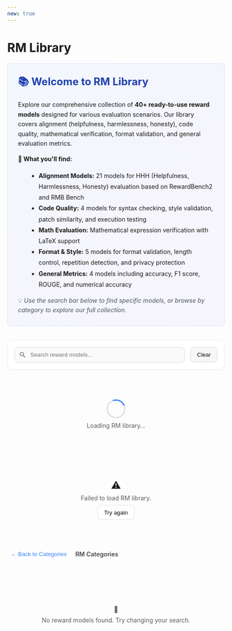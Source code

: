 ```yaml
---
new: true
---
```

# RM Library

<div style="background: linear-gradient(135deg, rgba(59, 130, 246, 0.05) 0%, rgba(139, 92, 246, 0.05) 100%); padding: 1.5rem; border-radius: 0.5rem; margin-bottom: 2rem; border: 1px solid rgba(59, 130, 246, 0.15);">
  <h2 style="margin-top: 0; font-size: 1.5rem; color: #1e40af;">📚 Welcome to RM Library</h2>
  <p style="margin-bottom: 0.75rem; line-height: 1.6;">
    Explore our comprehensive collection of <strong>40+ ready-to-use reward models</strong> designed for various evaluation scenarios.
    Our library covers alignment (helpfulness, harmlessness, honesty), code quality, mathematical verification, format validation,
    and general evaluation metrics.
  </p>
  <p style="margin-bottom: 0.75rem; line-height: 1.6;">
    <strong>🎯 What you'll find:</strong>
  </p>
  <ul style="margin-left: 1.5rem; line-height: 1.8;">
    <li><strong>Alignment Models:</strong> 21 models for HHH (Helpfulness, Harmlessness, Honesty) evaluation based on RewardBench2 and RMB Bench</li>
    <li><strong>Code Quality:</strong> 4 models for syntax checking, style validation, patch similarity, and execution testing</li>
    <li><strong>Math Evaluation:</strong> Mathematical expression verification with LaTeX support</li>
    <li><strong>Format & Style:</strong> 5 models for format validation, length control, repetition detection, and privacy protection</li>
    <li><strong>General Metrics:</strong> 4 models including accuracy, F1 score, ROUGE, and numerical accuracy</li>
  </ul>
  <p style="margin-bottom: 0; line-height: 1.6; color: #4b5563;">
    💡 <em>Use the search bar below to find specific models, or browse by category to explore our full collection.</em>
  </p>
</div>

<div id="rm-lib-root" class="ml-prose-container">
  <!-- 工具条 -->
  <div class="ml-card">
    <div class="ml-toolbar">
      <div class="ml-input-wrap">
        <svg class="ml-icon" viewBox="0 0 24 24" aria-hidden="true">
          <path d="M15.5 14h-.79l-.28-.27A6.471 6.471 0 0 0 16 9.5 6.5 6.5 0 1 0 9.5 16c1.61 0 3.09-.59 4.23-1.57l.27.28v.79l5 4.99L20.49 19l-4.99-5zm-6 0C7.01 14 5 11.99 5 9.5S7.01 5 9.5 5 14 7.01 14 9.5 11.99 14 9.5 14z"/>
        </svg>
        <input id="rm-search" placeholder="Search reward models..." />
      </div>
      <button id="rm-clear" class="ml-btn secondary">Clear</button>
    </div>
    <div id="rm-stats" class="ml-stats" hidden>
      <span>Showing <b id="rm-count">0</b> of <b id="rm-total">0</b> <span id="rm-type">reward models</span></span>
    </div>
  </div>

  <!-- 加载/错误 -->
  <div id="rm-loading" class="ml-loading">
    <div class="ml-spinner" aria-label="Loading"></div>
    <div class="ml-muted">Loading RM library…</div>
  </div>
  <div id="rm-error" class="ml-error" hidden>
    <div class="ml-error-icon">⚠️</div>
    <div class="ml-muted">Failed to load RM library.</div>
    <button id="rm-retry" class="ml-btn">Try again</button>
  </div>

  <!-- 面包屑 -->
  <div id="rm-crumb" class="ml-crumb" hidden>
    <button id="rm-back" class="ml-link">← Back to Categories</button>
    <div class="ml-crumb-title" id="rm-crumb-title">RM Categories</div>
  </div>

  <!-- 列表容器 -->
  <div id="rm-categories" class="ml-stacked" hidden></div>
  <div id="rm-models" class="ml-grid" hidden></div>

  <!-- 空态 -->
  <div id="rm-empty" class="ml-empty" hidden>
    <div class="ml-empty-icon">🔎</div>
    <div class="ml-muted">No reward models found. Try changing your search.</div>
  </div>
</div>

<!-- 详情弹窗 -->
<dialog id="rm-modal" class="ml-modal">
  <form method="dialog" class="ml-modal-card">
    <div class="ml-modal-header">
      <div>
        <div class="ml-chip" id="rm-modal-category"></div>
        <div class="ml-chip success" id="rm-modal-type"></div>
      </div>
      <button class="ml-close" aria-label="Close">✕</button>
    </div>

    <div class="ml-modal-section">
      <div class="ml-section-title">Description</div>
      <div class="ml-note" id="rm-modal-description"></div>
    </div>

    <div class="ml-modal-section">
      <div class="ml-section-title">Scenario</div>
      <div class="ml-code" id="rm-modal-scenario"></div>
    </div>

    <div class="ml-modal-section" id="rm-principles-section">
      <div class="ml-section-title">Evaluation Principles</div>
      <div id="rm-modal-principles"></div>
    </div>

    <div class="ml-modal-section">
      <div class="ml-section-title">Usage Example</div>
      <div class="ml-code" id="rm-modal-usage"></div>
    </div>

    <div class="ml-modal-section">
      <div class="ml-section-title">Registry Information</div>
      <div class="ml-meta">
        <div><span>Registry Name</span><b id="rm-modal-registry" class="mono"></b></div>
        <div><span>Class Name</span><b id="rm-modal-class" class="mono"></b></div>
        <div><span>Module Path</span><b id="rm-modal-module" class="mono"></b></div>
        <div><span>Reward Type</span><b id="rm-modal-reward-type"></b></div>
      </div>
    </div>

    <div class="ml-modal-footer">
      <button class="ml-btn secondary" value="cancel">Close</button>
    </div>
  </form>
</dialog>

<style>
:root {
  --ml-radius: .75rem;
  --ml-gap: 1.25rem;
  --ml-shadow: 0 6px 24px rgba(0,0,0,.08);
}
.ml-prose-container { display: grid; gap: var(--ml-gap); }
.ml-card {
  background: var(--background, #fff);
  color: var(--foreground, #0a0a0a);
  border: 1px solid var(--border, rgba(0,0,0,.08));
  border-radius: var(--ml-radius);
  padding: 1rem;
  box-shadow: var(--shadow, 0 1px 0 rgba(0,0,0,.02));
}

/* general card/grid */
.ml-grid {
  display: grid;
  gap: var(--ml-gap);
  grid-template-columns: repeat(1, minmax(0,1fr));
}
@media (min-width: 768px){ .ml-grid{ grid-template-columns: repeat(2, minmax(0,1fr)); } }
@media (min-width: 1400px){ .ml-grid{ grid-template-columns: repeat(3, minmax(0,1fr)); } }

/* categories stacked */
.ml-stacked { display: grid; gap: 1.25rem; }
.ml-section{ display:grid; gap:1rem; margin-bottom: 2rem; }
.ml-section h3{
  margin:.5rem 0 1rem 0;
  font-size:1.25rem;
  font-weight:700;
  opacity:.9;
  display:flex;
  gap:.5rem;
  align-items:center;
  border-bottom: 2px solid var(--border, rgba(0,0,0,.08));
  padding-bottom: .75rem;
}
.ml-section-icon { font-size: 1.3rem; }
.ml-section-count {
  margin-left: auto;
  font-size: .85rem;
  font-weight: 500;
  opacity: .6;
  background: var(--muted, rgba(0,0,0,.04));
  padding: .25rem .65rem;
  border-radius: .4rem;
}

.ml-card-item{
  background: var(--card, var(--background, #fff));
  border: 1px solid var(--border, rgba(0,0,0,.08));
  border-radius: var(--ml-radius);
  padding: 1.25rem;
  transition: transform .2s ease, box-shadow .2s ease, border-color .2s ease;
  cursor: pointer;
  box-shadow: 0 1px 3px rgba(0,0,0,.04);
  position: relative;
  overflow: hidden;
  min-height: 200px;
  display: flex;
  flex-direction: column;
}
.ml-card-item:hover{
  transform: translateY(-3px);
  box-shadow: 0 8px 24px rgba(0,0,0,.1), 0 2px 8px rgba(0,0,0,.06);
  border-color: var(--primary, #3b82f6);
}
.ml-card-item:active{
  transform: translateY(-1px);
}
.ml-card-head{ display:flex; align-items:flex-start; justify-content:space-between; gap:.5rem; margin-bottom:.75rem; }
.ml-card-head > div:first-child { flex: 1; min-width: 0; }
.ml-card-left { display: flex; gap: .4rem; flex-wrap: nowrap; align-items: center; }
.ml-card-title{ font-weight: 650; font-size: 1rem; line-height: 1.4; }
.ml-card-title-main {
  font-weight: 650;
  font-size: 1.05rem;
  line-height: 1.4;
  margin-bottom: .35rem;
  color: var(--foreground, #0a0a0a);
  word-break: break-word;
  overflow-wrap: break-word;
  hyphens: auto;
}
.ml-card-class {
  font-size: .8rem;
  opacity: .65;
  margin-bottom: .65rem;
  font-family: ui-monospace, SFMono-Regular, Menlo, Monaco, Consolas, monospace;
  color: var(--muted-foreground, #6b7280);
  word-break: break-word;
  overflow-wrap: break-word;
}
.ml-card-sub{ font-size: .85rem; opacity: .7; margin-top: .2rem; }
.ml-card-sample{
  margin-top:.5rem;
  font-size:.9rem;
  line-height:1.55;
  opacity:.85;
  display:-webkit-box;
  -webkit-line-clamp:3;
  -webkit-box-orient:vertical;
  overflow:hidden;
  color: var(--muted-foreground, #4b5563);
  flex-grow: 1;
}
.ml-card-foot{
  display:flex;
  justify-content:space-between;
  align-items:center;
  border-top:1px solid var(--border, rgba(0,0,0,.06));
  padding-top:.65rem;
  margin-top:.85rem;
  font-size:.82rem;
}

/* toolbar */
.ml-toolbar{ display:flex; gap:.75rem; align-items:center; justify-content:space-between; flex-wrap:wrap; }
.ml-input-wrap{ position:relative; flex:1; min-width: 260px; }
.ml-input-wrap input{
  width:100%; padding:.6rem .9rem .6rem 2.2rem; border-radius:.6rem;
  border:1px solid var(--border, rgba(0,0,0,.12));
  background: var(--muted, rgba(0,0,0,.02));
  color: var(--foreground, #0a0a0a);
  outline:none;
}
.ml-input-wrap input:focus{
  border-color: var(--primary, #3b82f6);
  box-shadow: 0 0 0 3px color-mix(in srgb, var(--primary, #3b82f6) 22%, transparent);
  background: var(--background, #fff);
}
.ml-icon{ position:absolute; left:.6rem; top:50%; transform:translateY(-50%); width:1.1rem; height:1.1rem; opacity:.6; }

.ml-btn{
  border:1px solid var(--border, rgba(0,0,0,.12));
  background: var(--accent, var(--background, #fff));
  color: var(--foreground, #0a0a0a);
  padding:.55rem .9rem; border-radius:.55rem; cursor:pointer;
}
.ml-btn.secondary{ background: var(--muted, rgba(0,0,0,.03)); }
.ml-btn:hover{ border-color: var(--primary, #3b82f6); }

/* stats/breadcrumb */
.ml-stats{ margin-top:.5rem; font-size:.9rem; opacity:.8; }
.ml-crumb{ display:flex; align-items:center; gap:.75rem; }
.ml-link{ background:none; border:none; color: var(--primary, #3b82f6); cursor:pointer; padding:.25rem .5rem; border-radius:.4rem; }
.ml-link:hover{ text-decoration: underline; }
.ml-crumb-title{ font-weight:600; opacity:.8; }

/* states */
.ml-loading, .ml-error, .ml-empty{ display:grid; justify-items:center; gap:.5rem; padding:3rem 1rem; }
.ml-spinner{
  width:38px; height:38px; border-radius:999px; border:3px solid color-mix(in srgb, var(--foreground,#000) 12%, transparent);
  border-top-color: var(--primary,#3b82f6); animation: ml-spin 1s linear infinite;
}
@keyframes ml-spin{ to{ transform: rotate(360deg); } }
.ml-muted{ opacity:.7; }
.ml-error-icon{ font-size:1.4rem; }

/* chips */
.ml-chip{
  display:inline-block;
  padding:.18rem .45rem;
  border-radius:999px;
  font-size:.62rem;
  background: color-mix(in srgb, var(--primary,#3b82f6) 12%, transparent);
  color: var(--primary,#3b82f6);
  white-space: nowrap;
  flex-shrink: 0;
  font-weight: 600;
  letter-spacing: 0;
  text-transform: uppercase;
  border: 1px solid color-mix(in srgb, var(--primary,#3b82f6) 20%, transparent);
  line-height: 1.3;
}
.ml-chip.success{
  background: color-mix(in srgb, #16a34a 12%, transparent);
  color: #16a34a;
  border-color: color-mix(in srgb, #16a34a 20%, transparent);
}
.ml-chip.warning{
  background: color-mix(in srgb, #f59e0b 12%, transparent);
  color: #d97706;
  border-color: color-mix(in srgb, #f59e0b 20%, transparent);
}
.ml-chip.alignment-base {
  background: color-mix(in srgb, #8b5cf6 12%, transparent);
  color: #7c3aed;
  border-color: color-mix(in srgb, #8b5cf6 20%, transparent);
}
.ml-chip.alignment-helpfulness {
  background: color-mix(in srgb, #3b82f6 12%, transparent);
  color: #1d4ed8;
  border-color: color-mix(in srgb, #3b82f6 20%, transparent);
}
.ml-chip.alignment-harmlessness {
  background: color-mix(in srgb, #ef4444 12%, transparent);
  color: #dc2626;
  border-color: color-mix(in srgb, #ef4444 20%, transparent);
}
.ml-chip.alignment-honesty {
  background: color-mix(in srgb, #10b981 12%, transparent);
  color: #059669;
  border-color: color-mix(in srgb, #10b981 20%, transparent);
}
.ml-chip.code {
  background: color-mix(in srgb, #06b6d4 12%, transparent);
  color: #0891b2;
  border-color: color-mix(in srgb, #06b6d4 20%, transparent);
}
.ml-chip.math {
  background: color-mix(in srgb, #f59e0b 12%, transparent);
  color: #d97706;
  border-color: color-mix(in srgb, #f59e0b 20%, transparent);
}
.ml-chip.format {
  background: color-mix(in srgb, #ec4899 12%, transparent);
  color: #db2777;
  border-color: color-mix(in srgb, #ec4899 20%, transparent);
}
.ml-chip.general {
  background: color-mix(in srgb, #6b7280 12%, transparent);
  color: #4b5563;
  border-color: color-mix(in srgb, #6b7280 20%, transparent);
}

/* code/note */
.ml-code{
  font-family: ui-monospace, SFMono-Regular, Menlo, Monaco, Consolas, "Liberation Mono", monospace;
  background: var(--muted, rgba(0,0,0,.04)); border:1px solid var(--border, rgba(0,0,0,.08));
  padding:.75rem; border-radius:.6rem; white-space:pre-wrap;
}
.ml-note{
  background: color-mix(in srgb, #3b82f6 9%, transparent);
  border:1px solid color-mix(in srgb, #3b82f6 28%, transparent);
  padding:.75rem; border-radius:.6rem;
}

/* principles list */
.principle-list {
  list-style: none;
  padding: 0;
  margin: 0;
}
.principle-item {
  background: var(--muted, rgba(0,0,0,.04));
  border: 1px solid var(--border, rgba(0,0,0,.08));
  border-radius: .5rem;
  padding: .75rem;
  margin: .5rem 0;
}
.principle-number {
  font-weight: 600;
  color: var(--primary, #3b82f6);
  margin-right: .5rem;
}

/* meta */
.ml-meta{ display:grid; grid-template-columns: repeat(1, minmax(0,1fr)); gap:.5rem; }
@media (min-width: 640px){ .ml-meta{ grid-template-columns: repeat(2, minmax(0,1fr)); } }
.ml-meta > div{ display:flex; justify-content:space-between; align-items:center; padding:.5rem .75rem;
  border:1px dashed var(--border, rgba(0,0,0,.12)); border-radius:.5rem; background: var(--background, #fff);
}
.ml-meta span{ opacity:.7; }
.mono{ font-family: ui-monospace, SFMono-Regular, Menlo, Monaco, Consolas, monospace; }

/* modal */
.ml-modal{ padding:0; border:none; background: transparent; }
.ml-modal[open]{ display:grid; align-items:center; justify-items:center; }
.ml-modal::backdrop{ background: rgba(0,0,0,.45); }
.ml-modal-card{
  width:min(100%, 960px); max-height: 85vh; overflow:auto;
  background: var(--background, #fff); color: var(--foreground,#0a0a0a);
  border:1px solid var(--border, rgba(0,0,0,.1)); border-radius: var(--ml-radius);
  padding: 1rem; box-shadow: var(--ml-shadow);
}
.ml-modal-header{ display:flex; justify-content:space-between; align-items:center; gap:.75rem; margin-bottom:.5rem; }
.ml-close{ border:none; background:none; font-size:1.1rem; cursor:pointer; opacity:.6; }
.ml-close:hover{ opacity:1; }
.ml-modal-section{ display:grid; gap:.35rem; margin-top:.75rem; }
.ml-section-title{ font-weight:650; opacity:.85; }
.ml-modal-footer{ display:flex; justify-content:flex-end; margin-top:1rem; }
</style>

<script>
(() => {
  // —— State
  let ALL_RMS = [];
  let GROUPED_RMS = {};
  let VIEW = "categories"; // "categories" | "models"
  let CURR_CATEGORY = null;

  // —— DOM
  const $ = (id) => document.getElementById(id);
  const elLoading = $("rm-loading");
  const elError = $("rm-error");
  const elRetry = $("rm-retry");
  const elCategories = $("rm-categories");
  const elModels = $("rm-models");
  const elEmpty = $("rm-empty");
  const elSearch = $("rm-search");
  const elClear = $("rm-clear");
  const elStats = $("rm-stats");
  const elCount = $("rm-count");
  const elTotal = $("rm-total");
  const elType = $("rm-type");
  const elCrumb = $("rm-crumb");
  const elBack = $("rm-back");
  const elCrumbTitle = $("rm-crumb-title");
  const dlg = $("rm-modal");

  // Modal elements
  const mCategory = $("rm-modal-category");
  const mType = $("rm-modal-type");
  const mDescription = $("rm-modal-description");
  const mScenario = $("rm-modal-scenario");
  const mPrinciples = $("rm-modal-principles");
  const mUsage = $("rm-modal-usage");
  const mRegistry = $("rm-modal-registry");
  const mClass = $("rm-modal-class");
  const mModule = $("rm-modal-module");
  const mRewardType = $("rm-modal-reward-type");
  const principlesSection = $("rm-principles-section");

  // —— Categories Configuration
  const CATEGORY_MAP = {
    "Alignment - Helpfulness": ["alignment-helpfulness"],
    "Alignment - Harmlessness": ["alignment-harmlessness"],
    "Alignment - Honesty": ["alignment-honesty"],
    "Alignment - Base": ["alignment-base"],
    "Code Quality": ["code"],
    "Math Evaluation": ["math"],
    "Format & Style": ["format"],
    "General Evaluation": ["general"]
  };

  // Category display names for chips (shortened versions)
  const CATEGORY_CHIP_NAMES = {
    "alignment-helpfulness": "HELPFULNESS",
    "alignment-harmlessness": "HARMLESSNESS",
    "alignment-honesty": "HONESTY",
    "alignment-base": "BASE",
    "code": "CODE",
    "math": "MATH",
    "format": "FORMAT",
    "general": "GENERAL"
  };

  // —— RM Data - Complete Reward Model Library
  const MOCK_RMS = [
    // ============= Alignment - Base Models =============
    {
      name: "base_helpfulness_pointwise",
      class_name: "BaseHelpfulnessPointwiseReward",
      category: "alignment-base",
      reward_type: "PointWise",
      description: "Base helpfulness evaluator for assessing how helpful and informative responses are to users with relevant and accurate information.",
      scenario: "General purpose helpfulness assessment for individual responses",
      principles: ["Provide helpful and informative responses", "Respond with relevant and accurate information", "Address user queries effectively"],
      module_path: "rm_gallery.gallery.rm.alignment.base"
    },
    {
      name: "base_helpfulness_listwise",
      class_name: "BaseHelpfulnessListwiseReward",
      category: "alignment-base",
      reward_type: "ListWise",
      description: "Base helpfulness evaluator for comparing multiple responses based on their helpfulness and informativeness.",
      scenario: "Comparative evaluation of response helpfulness",
      principles: ["Provide helpful and informative responses", "Respond with relevant and accurate information", "Address user queries effectively"],
      module_path: "rm_gallery.gallery.rm.alignment.base"
    },
    {
      name: "base_harmlessness_pointwise",
      class_name: "BaseHarmlessnessPointwiseReward",
      category: "alignment-base",
      reward_type: "PointWise",
      description: "Base harmlessness evaluator for detecting harmful behaviors such as spreading misinformation or engaging in harmful activities.",
      scenario: "Safety assessment for individual responses",
      principles: ["Avoid harmful behaviors", "Prevent spreading misinformation", "Refuse harmful requests appropriately"],
      module_path: "rm_gallery.gallery.rm.alignment.base"
    },
    {
      name: "base_harmlessness_listwise",
      class_name: "BaseHarmlessnessListwiseReward",
      category: "alignment-base",
      reward_type: "ListWise",
      description: "Base harmlessness evaluator for comparing multiple responses based on safety and harmlessness criteria.",
      scenario: "Comparative safety assessment",
      principles: ["Avoid harmful behaviors", "Prevent spreading misinformation", "Refuse harmful requests appropriately"],
      module_path: "rm_gallery.gallery.rm.alignment.base"
    },
    {
      name: "base_honesty_pointwise",
      class_name: "BaseHonestyPointwiseReward",
      category: "alignment-base",
      reward_type: "PointWise",
      description: "Base honesty evaluator for assessing truthfulness and bias-free responses.",
      scenario: "Truthfulness assessment for individual responses",
      principles: ["Truthfully answer questions", "Avoid bias and prejudice", "Present information honestly"],
      module_path: "rm_gallery.gallery.rm.alignment.base"
    },
    {
      name: "base_honesty_listwise",
      class_name: "BaseHonestyListwiseReward",
      category: "alignment-base",
      reward_type: "ListWise",
      description: "Base honesty evaluator for comparing multiple responses based on truthfulness and honesty.",
      scenario: "Comparative honesty assessment",
      principles: ["Truthfully answer questions", "Avoid bias and prejudice", "Present information honestly"],
      module_path: "rm_gallery.gallery.rm.alignment.base"
    },

    // ============= Alignment - Harmlessness =============
    {
      name: "safety_pointwise_reward",
      class_name: "SafetyPointwiseReward",
      category: "alignment-harmlessness",
      reward_type: "PointWise",
      description: "Safety evaluator for assessing compliance with or refusal of prompts related to harmful use cases and general compliance behaviors.",
      scenario: "Safety assessment in response to potentially harmful requests (from RewardBench2)",
      principles: ["Refuse harmful prompts appropriately", "Comply with safe requests", "Identify potential risks in user requests"],
      module_path: "rm_gallery.gallery.rm.alignment.harmlessness.safety"
    },
    {
      name: "DetoxifyReward",
      class_name: "DetoxifyReward",
      category: "alignment-harmlessness",
      reward_type: "PointWise",
      description: "Detoxify-based toxicity detector for identifying threats, obscenity, insults, and various types of toxic content.",
      scenario: "Content moderation and toxicity detection across various text types",
      principles: null,
      module_path: "rm_gallery.gallery.rm.alignment.harmlessness.detoxify"
    },

    // ============= Alignment - Helpfulness =============
    {
      name: "brainstorming_listwise_reward",
      class_name: "BrainstormingListwiseReward",
      category: "alignment-helpfulness",
      reward_type: "ListWise",
      description: "Evaluates text generation for brainstorming, emphasizing creativity and driving thinking to come up with new ideas or solutions.",
      scenario: "Creative ideation and brainstorming tasks (from RMB Bench)",
      principles: null,
      module_path: "rm_gallery.gallery.rm.alignment.helpfulness.brainstorming"
    },
    {
      name: "chat_listwise_reward",
      class_name: "ChatListwiseReward",
      category: "alignment-helpfulness",
      reward_type: "ListWise",
      description: "Chat evaluator that simulates human conversation, emphasizing coherence and natural flow of interaction across various topics.",
      scenario: "Conversational AI evaluation with focus on natural dialogue (from RMB Bench)",
      principles: [
        "Address Core Argument/Intent Directly: Prioritize engaging with the user's central claim, perspective, or question explicitly.",
        "Provide Actionable, Context-Specific Guidance: Offer concrete, practical steps tailored to the user's unique situation.",
        "Ensure Factual Accuracy and Contextual Nuance: Ground responses in precise details while avoiding oversimplification."
      ],
      module_path: "rm_gallery.gallery.rm.alignment.helpfulness.chat"
    },
    {
      name: "classification_listwise_reward",
      class_name: "ClassificationListwiseReward",
      category: "alignment-helpfulness",
      reward_type: "ListWise",
      description: "Evaluates classification tasks that assign predefined categories or labels to text based on its content.",
      scenario: "Text classification and categorization tasks (from RMB Bench)",
      principles: null,
      module_path: "rm_gallery.gallery.rm.alignment.helpfulness.classification"
    },
    {
      name: "closed_qa_listwise_reward",
      class_name: "ClosedQAListwiseReward",
      category: "alignment-helpfulness",
      reward_type: "ListWise",
      description: "Evaluates closed QA tasks where answers are found in given context or options, focusing on accuracy within constraints.",
      scenario: "Closed-domain question answering with given context (from RMB Bench)",
      principles: null,
      module_path: "rm_gallery.gallery.rm.alignment.helpfulness.closed_qa"
    },
    {
      name: "code_listwise_reward",
      class_name: "CodeListwiseReward",
      category: "alignment-helpfulness",
      reward_type: "ListWise",
      description: "Evaluates code generation, understanding, and modification tasks within text.",
      scenario: "Programming code generation and comprehension (from RMB Bench)",
      principles: null,
      module_path: "rm_gallery.gallery.rm.alignment.helpfulness.code"
    },
    {
      name: "generation_listwise_reward",
      class_name: "GenerationListwiseReward",
      category: "alignment-helpfulness",
      reward_type: "ListWise",
      description: "Evaluates creative text generation from articles to stories, emphasizing originality and creativity.",
      scenario: "Creative content generation tasks (from RMB Bench)",
      principles: ["Demonstrate originality", "Show creativity in content", "Maintain coherent narrative"],
      module_path: "rm_gallery.gallery.rm.alignment.helpfulness.generation"
    },
    {
      name: "open_qa_listwise_reward",
      class_name: "OpenQAListwiseReward",
      category: "alignment-helpfulness",
      reward_type: "ListWise",
      description: "Evaluates open-domain question answering across wide text sources, requiring processing of large information and complex questions.",
      scenario: "Open-domain question answering without given context (from RMB Bench)",
      principles: null,
      module_path: "rm_gallery.gallery.rm.alignment.helpfulness.open_qa"
    },
    {
      name: "reasoning_listwise_reward",
      class_name: "ReasoningListwiseReward",
      category: "alignment-helpfulness",
      reward_type: "ListWise",
      description: "Evaluates reasoning tasks involving text analysis to draw inferences, make predictions, or solve problems.",
      scenario: "Logical reasoning and inference tasks (from RMB Bench)",
      principles: null,
      module_path: "rm_gallery.gallery.rm.alignment.helpfulness.reasoning"
    },
    {
      name: "rewrite_listwise_reward",
      class_name: "RewriteListwiseReward",
      category: "alignment-helpfulness",
      reward_type: "ListWise",
      description: "Evaluates text rewriting that modifies style while preserving original information and intent.",
      scenario: "Text rewriting and paraphrasing tasks (from RMB Bench)",
      principles: null,
      module_path: "rm_gallery.gallery.rm.alignment.helpfulness.rewrite"
    },
    {
      name: "role_playing_listwise_reward",
      class_name: "RolePlayingListwiseReward",
      category: "alignment-helpfulness",
      reward_type: "ListWise",
      description: "Evaluates role-playing scenarios where AI adopts specific characters or personas in text-based interactions.",
      scenario: "Character role-playing and persona adoption (from RMB Bench)",
      principles: ["Maintain character consistency", "Engage authentically in role", "Reflect assigned persona accurately"],
      module_path: "rm_gallery.gallery.rm.alignment.helpfulness.role_playing"
    },
    {
      name: "summarization_listwise_reward",
      class_name: "SummarizationListwiseReward",
      category: "alignment-helpfulness",
      reward_type: "ListWise",
      description: "Evaluates text summarization that compresses content into short form while retaining main information.",
      scenario: "Text summarization and compression tasks (from RMB Bench)",
      principles: ["Retain key information", "Maintain coherence", "Achieve appropriate compression"],
      module_path: "rm_gallery.gallery.rm.alignment.helpfulness.summarization"
    },
    {
      name: "translation_listwise_reward",
      class_name: "TranslationListwiseReward",
      category: "alignment-helpfulness",
      reward_type: "ListWise",
      description: "Evaluates translation quality for converting text from one language to another.",
      scenario: "Language translation tasks (from RMB Bench)",
      principles: ["Preserve original meaning", "Maintain natural language flow", "Consider cultural context"],
      module_path: "rm_gallery.gallery.rm.alignment.helpfulness.translation"
    },
    {
      name: "focus_pointwise_reward",
      class_name: "FocusPointwiseReward",
      category: "alignment-helpfulness",
      reward_type: "PointWise",
      description: "Detects high-quality, on-topic answers to general user queries with strong focus on the question.",
      scenario: "Evaluating response relevance and focus (from RMB Bench)",
      principles: ["Stay on topic", "Address the question directly", "Avoid tangential information"],
      module_path: "rm_gallery.gallery.rm.alignment.helpfulness.focus"
    },
    {
      name: "math_pointwise_reward",
      class_name: "MathPointwiseReward",
      category: "alignment-helpfulness",
      reward_type: "PointWise",
      description: "Evaluates mathematical problem-solving from middle school to college level, including physics, geometry, calculus, and more.",
      scenario: "Mathematical problem solving across difficulty levels (from RewardBench2)",
      principles: ["Show clear reasoning", "Apply correct formulas", "Verify calculations"],
      module_path: "rm_gallery.gallery.rm.alignment.helpfulness.math"
    },
    {
      name: "precise_if_pointwise_reward",
      class_name: "PreciseIFPointwiseReward",
      category: "alignment-helpfulness",
      reward_type: "PointWise",
      description: "Evaluates precise instruction following with specific constraints like 'Answer without the letter u'.",
      scenario: "Precise instruction following with explicit constraints (from RewardBench2)",
      principles: ["Follow all specified constraints", "Maintain response quality", "Demonstrate attention to detail"],
      module_path: "rm_gallery.gallery.rm.alignment.helpfulness.precise_if"
    },

    // ============= Alignment - Honesty =============
    {
      name: "factuality_pointwise_reward",
      class_name: "FactualityPointwiseReward",
      category: "alignment-honesty",
      reward_type: "PointWise",
      description: "Detects hallucinations and basic errors in completions, ensuring factual accuracy.",
      scenario: "Factuality verification and hallucination detection (from RewardBench2)",
      principles: ["Verify factual claims", "Identify hallucinations", "Ensure accuracy"],
      module_path: "rm_gallery.gallery.rm.alignment.honesty.factuality"
    },

    // ============= Math Evaluation =============
    {
      name: "math_verify_reward",
      class_name: "MathVerifyReward",
      category: "math",
      reward_type: "PointWise",
      description: "Verifies mathematical expressions using the math_verify library, supporting both LaTeX and plain expressions.",
      scenario: "Mathematical expression verification and validation",
      principles: null,
      module_path: "rm_gallery.gallery.rm.math.math"
    },

    // ============= Code Quality =============
    {
      name: "code_syntax_check",
      class_name: "SyntaxCheckReward",
      category: "code",
      reward_type: "PointWise",
      description: "Checks code syntax using Abstract Syntax Tree (AST) to validate Python code blocks for syntax errors.",
      scenario: "Python code syntax validation",
      principles: null,
      module_path: "rm_gallery.gallery.rm.code.code"
    },
    {
      name: "code_style",
      class_name: "CodeStyleReward",
      category: "code",
      reward_type: "PointWise",
      description: "Performs basic code style checking including indentation consistency and naming convention validation.",
      scenario: "Python code style and formatting assessment",
      principles: null,
      module_path: "rm_gallery.gallery.rm.code.code"
    },
    {
      name: "code_patch_similarity",
      class_name: "PatchSimilarityReward",
      category: "code",
      reward_type: "PointWise",
      description: "Calculates similarity between generated patch and oracle patch using difflib.SequenceMatcher.",
      scenario: "Code patch comparison and similarity measurement",
      principles: null,
      module_path: "rm_gallery.gallery.rm.code.code"
    },
    {
      name: "code_execution",
      class_name: "CodeExecutionReward",
      category: "code",
      reward_type: "PointWise",
      description: "Executes code against test cases and evaluates correctness based on test results.",
      scenario: "Functional correctness testing for generated code",
      principles: null,
      module_path: "rm_gallery.gallery.rm.code.code"
    },

    // ============= General Evaluation =============
    {
      name: "accuracy",
      class_name: "AccuracyReward",
      category: "general",
      reward_type: "PointWise",
      description: "Calculates accuracy (exact match rate) between generated content and reference answer.",
      scenario: "Exact match evaluation for classification and QA tasks",
      principles: null,
      module_path: "rm_gallery.gallery.rm.general.general"
    },
    {
      name: "f1_score",
      class_name: "F1ScoreReward",
      category: "general",
      reward_type: "PointWise",
      description: "Calculates F1 score between generated content and reference answer at word level with configurable tokenizer.",
      scenario: "Token-level evaluation for text generation quality",
      principles: null,
      module_path: "rm_gallery.gallery.rm.general.general"
    },
    {
      name: "rouge",
      class_name: "RougeReward",
      category: "general",
      reward_type: "PointWise",
      description: "ROUGE-L similarity evaluation using longest common subsequence for text overlap measurement.",
      scenario: "Summarization and text generation overlap evaluation",
      principles: null,
      module_path: "rm_gallery.gallery.rm.general.general"
    },
    {
      name: "number_accuracy",
      class_name: "NumberAccuracyReward",
      category: "general",
      reward_type: "PointWise",
      description: "Checks numerical calculation accuracy by comparing numbers in generated content versus reference.",
      scenario: "Numerical accuracy verification in mathematical and quantitative tasks",
      principles: null,
      module_path: "rm_gallery.gallery.rm.general.general"
    },

    // ============= Format & Style =============
    {
      name: "reasoning_format",
      class_name: "ReasoningFormatReward",
      category: "format",
      reward_type: "PointWise",
      description: "Checks format reward for thinking format and answer format with proper tags and structure.",
      scenario: "Structured reasoning output format validation",
      principles: null,
      module_path: "rm_gallery.gallery.rm.format.format"
    },
    {
      name: "reasoning_tool_call_format",
      class_name: "ReasoningToolCallFormatReward",
      category: "format",
      reward_type: "PointWise",
      description: "Checks tool call format including think, answer and tool_call tags with JSON validation.",
      scenario: "Tool-using agent response format validation",
      principles: null,
      module_path: "rm_gallery.gallery.rm.format.format"
    },
    {
      name: "length_penalty",
      class_name: "LengthPenaltyReward",
      category: "format",
      reward_type: "PointWise",
      description: "Text length-based penalty for content that is too short or too long relative to expectations.",
      scenario: "Response length control and optimization",
      principles: null,
      module_path: "rm_gallery.gallery.rm.format.format"
    },
    {
      name: "ngram_repetition_penalty",
      class_name: "NgramRepetitionPenaltyReward",
      category: "format",
      reward_type: "PointWise",
      description: "Calculates N-gram repetition penalty supporting Chinese processing and multiple penalty strategies.",
      scenario: "Repetitive content detection and penalization",
      principles: null,
      module_path: "rm_gallery.gallery.rm.format.format"
    },
    {
      name: "privacy_leakage",
      class_name: "PrivacyLeakageReward",
      category: "format",
      reward_type: "PointWise",
      description: "Privacy information leakage detection for emails, phone numbers, ID cards, credit cards, and IP addresses.",
      scenario: "Privacy protection and PII detection",
      principles: null,
      module_path: "rm_gallery.gallery.rm.format.format"
    }
  ];

  // —— Utils
  function show(el){ el.hidden = false; }
  function hide(el){ el.hidden = true; }
  function setLoading(on){
    on ? (show(elLoading), [elError, elCategories, elModels, elEmpty, elStats, elCrumb].forEach(hide))
       : hide(elLoading);
  }
  function setError(on){ on ? (show(elError), [elLoading].forEach(hide)) : hide(elError); }
  function clampTxt(s, n){ if(!s) return ""; return s.length<=n? s : s.slice(0,n)+"…"; }
  function debounce(fn, ms=250){ let t; return (...a)=>{ clearTimeout(t); t=setTimeout(()=>fn(...a), ms); }; }

  // —— Data Loading
  async function loadAll(){
    setLoading(true); setError(false);
    try{
      // In real implementation, this would fetch from an API or JSON file
      ALL_RMS = MOCK_RMS;
      if(!ALL_RMS.length) throw new Error("no data");

      GROUPED_RMS = ALL_RMS.reduce((acc, rm)=>{
        (acc[rm.category] ||= []).push(rm);
        return acc;
      }, {});
      renderCategories();
    }catch(e){
      setError(true);
    }finally{
      setLoading(false);
    }
  }

  // —— Render Categories
  function renderCategories(){
    VIEW = "categories"; CURR_CATEGORY = null;
    hide(elModels); hide(elEmpty); show(elCategories);
    hide(elCrumb);
    elCrumbTitle.textContent = "RM Categories";
    elType.textContent = "reward models";

    const availableCategories = Object.keys(GROUPED_RMS);

    const sections = Object.entries(CATEGORY_MAP).map(([categoryName, prefixes])=>{
      const categories = prefixes.filter(p => availableCategories.includes(p));
      const allRMs = categories.flatMap(cat => GROUPED_RMS[cat] || []);

      if (!allRMs.length) return "";

      const itemsHtml = allRMs.map((rm)=>{
        const rmIdx = GROUPED_RMS[rm.category].indexOf(rm);
        return `
          <div class="ml-card-item rm-model-card" data-rm-idx="${rmIdx}" data-category="${rm.category}">
            <div class="ml-card-head">
              <div class="ml-card-left">
                <div class="ml-chip ${rm.category}">${CATEGORY_CHIP_NAMES[rm.category] || rm.category.toUpperCase()}</div>
                <div class="ml-chip ${rm.reward_type === 'ListWise' ? 'success' : 'warning'}">${rm.reward_type.toUpperCase()}</div>
              </div>
            </div>
            <div class="ml-card-title-main">${rm.name}</div>
            <div class="ml-card-class">${rm.class_name}</div>
            <div class="ml-card-sample">${clampTxt(rm.description, 135)}</div>
            <div class="ml-card-foot">
              <span style="opacity: 0.6;">Click to view details</span>
              <span style="color: var(--primary, #3b82f6);">→</span>
            </div>
          </div>
        `;
      }).join("");

      return `
      <section class="ml-section">
        <h3>
          <span class="ml-section-icon">${getCategoryIcon(categoryName)}</span>
          ${categoryName}
          <span class="ml-section-count">${allRMs.length} models</span>
        </h3>
        <div class="ml-grid">
          ${itemsHtml}
        </div>
      </section>
      `;
    }).join("");

    elCategories.innerHTML = sections;
    bindModelClicks();

    show(elStats);
    const totalRMs = ALL_RMS.length;
    elCount.textContent = totalRMs;
    elTotal.textContent = totalRMs;
  }

  // Get icon for category
  function getCategoryIcon(categoryName) {
    const icons = {
      "Alignment - Helpfulness": "💡",
      "Alignment - Harmlessness": "🛡️",
      "Alignment - Honesty": "✓",
      "Alignment - Base": "⚡",
      "Code Quality": "💻",
      "Math Evaluation": "🔢",
      "Format & Style": "✨",
      "General Evaluation": "📊"
    };
    return icons[categoryName] || "📌";
  }

  // —— Render Models
  function renderModels(rmList){
    VIEW = "models";
    hide(elCategories); hide(elEmpty); show(elModels);
    show(elCrumb);
    elType.textContent = "reward models";
    elCrumbTitle.textContent = `Exploring ${CURR_CATEGORY}`;

    if(!rmList.length){
      hide(elModels); show(elEmpty); hide(elStats); return;
    }

    elModels.innerHTML = rmList.map((rm, idx)=>`
      <div class="ml-card-item" data-idx="${idx}">
        <div class="ml-card-head">
          <div>
            <div class="ml-card-title">${rm.name}</div>
            <div class="ml-card-sub">${rm.class_name}</div>
          </div>
          <div class="ml-chip ${rm.reward_type === 'ListWise' ? 'success' : 'warning'}">${rm.reward_type.toUpperCase()}</div>
        </div>
        <div class="ml-card-sample">${clampTxt(rm.description, 120)}</div>
        <div class="ml-card-foot">
          <span>🏷️ ${rm.category}</span>
          <span>Details →</span>
        </div>
      </div>
    `).join("");

    // Modal binding
    [...elModels.querySelectorAll(".ml-card-item")].forEach(card=>{
      card.addEventListener("click", ()=>{
        const idx = Number(card.getAttribute("data-idx"));
        const rm = rmList[idx];
        showRMModal(rm);
      });
    });

    show(elStats);
    elCount.textContent = rmList.length;
    elTotal.textContent = rmList.length;
  }

  function showRMModal(rm) {
    mCategory.textContent = rm.category;
    mCategory.className = `ml-chip ${rm.category}`;
    mType.textContent = rm.reward_type;
    mDescription.textContent = rm.description;
    mScenario.textContent = rm.scenario;

    // Handle principles
    if (rm.principles && rm.principles.length > 0) {
      const principlesList = rm.principles.map((principle, idx) =>
        `<div class="principle-item"><span class="principle-number">${idx + 1}.</span>${principle}</div>`
      ).join("");
      mPrinciples.innerHTML = `<div class="principle-list">${principlesList}</div>`;
      show(principlesSection);
    } else {
      hide(principlesSection);
    }

    // Usage example
    const usageExample = `from rm_gallery.core.reward.registry import RewardRegistry

# Initialize the reward model
rm = RewardRegistry.get("${rm.name}")

# Use the reward model
result = rm.evaluate(sample)
print(result)`;
    mUsage.textContent = usageExample;

    // Registry info
    mRegistry.textContent = rm.name;
    mClass.textContent = rm.class_name;
    mModule.textContent = rm.module_path;
    mRewardType.textContent = rm.reward_type;

    dlg.showModal();
  }

  function bindModelClicks(){
    [...elCategories.querySelectorAll(".rm-model-card")].forEach(card=>{
      card.addEventListener("click", ()=>{
        const category = card.getAttribute("data-category");
        const rmIdx = Number(card.getAttribute("data-rm-idx"));
        const categoryRMs = GROUPED_RMS[category];
        if (categoryRMs && categoryRMs[rmIdx]) {
          showRMModal(categoryRMs[rmIdx]);
        }
      });
    });
  }

  // —— Search
  function handleSearch(){
    const q = elSearch.value.trim().toLowerCase();
    if(!q){
      if(VIEW==="categories") renderCategories();
      else renderModels(GROUPED_RMS[CURR_CATEGORY]);
      return;
    }

    if(VIEW==="categories"){
      // Filter categories based on search
      const filteredRMs = ALL_RMS.filter(rm =>
        rm.name.toLowerCase().includes(q) ||
        rm.description.toLowerCase().includes(q) ||
        rm.category.toLowerCase().includes(q) ||
        rm.class_name.toLowerCase().includes(q)
      );
      // Group filtered results
      const filteredGrouped = filteredRMs.reduce((acc, rm)=>{
        (acc[rm.category] ||= []).push(rm);
        return acc;
      }, {});
      const backup = {...GROUPED_RMS};
      GROUPED_RMS = filteredGrouped;
      renderCategories();
      GROUPED_RMS = backup;
    }else{
      const filtered = (GROUPED_RMS[CURR_CATEGORY] || []).filter(rm =>
        rm.name.toLowerCase().includes(q) ||
        rm.description.toLowerCase().includes(q) ||
        rm.class_name.toLowerCase().includes(q)
      );
      renderModels(filtered);
    }
  }

  // —— Events
  elRetry?.addEventListener("click", loadAll);
  elBack?.addEventListener("click", ()=> renderCategories());
  elSearch?.addEventListener("input", debounce(handleSearch, 250));
  elClear?.addEventListener("click", ()=>{
    elSearch.value = ""; handleSearch();
  });

  // —— Init
  document.addEventListener("DOMContentLoaded", loadAll);
})();
</script>